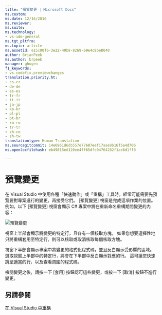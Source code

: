 ```yaml
---
title: "預覽變更 | Microsoft Docs"
ms.custom: 
ms.date: 12/16/2016
ms.reviewer: 
ms.suite: 
ms.technology:
- vs-ide-general
ms.tgt_pltfrm: 
ms.topic: article
ms.assetid: e15c00f6-3e22-49b8-8269-69e4c8be8040
author: BrianPeek
ms.author: brpeek
manager: ghogen
f1_keywords:
- vs.codefix.previewchanges
translation.priority.ht:
- cs-cz
- de-de
- es-es
- fr-fr
- it-it
- ja-jp
- ko-kr
- pl-pl
- pt-br
- ru-ru
- tr-tr
- zh-cn
- zh-tw
translationtype: Human Translation
ms.sourcegitcommit: 14e6961d6db557e77687eef17aae9b16f5a4d706
ms.openlocfilehash: eb49815ed120ee4ff65dfc04764282f1ac6d1ff8

---
```


# <a name="preview-changes"></a>預覽變更

在 Visual Studio 中使用各種「快速動作」或「重構」工具時，經常可能需要先預覽要對專案進行的變更，再接受它們。  [預覽變更] 視窗是完成這項作業的位置。  例如，以下 [預覽變更] 視窗會顯示 C# 專案中將在重新命名重構期間變更的內容：

![預覽變更](~/ide/media/previewchanges.png)

視窗上半部會顯示將變更的特定行，且各有一個核取方塊。  如果您想要選擇性地只將重構套用至特定行，則可以核取或取消核取每個核取方塊。

視窗下半部會顯示專案中將變更的格式化程式碼，並且反白顯示受影響的區域。  選取視窗上半部中的特定行，將會在下半部中反白顯示對應的行。  這可讓您快速跳至適當的行，以及查看周圍的程式碼。

檢閱變更之後，請按一下 [套用] 按鈕認可這些變更，或按一下 [取消] 按鈕不進行變更。

## <a name="see-also"></a>另請參閱  
[在 Visual Studio 中重構](../ide/refactoring-in-visual-studio.md)



<!--HONumber=Feb17_HO4-->


